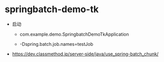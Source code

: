 # springbatch-demo-tk
* 启动
  * com.example.demo.SpringbatchDemoTkApplication

  * -Dspring.batch.job.names=testJob

* https://dev.classmethod.jp/server-side/java/use_spring-batch_chunk/